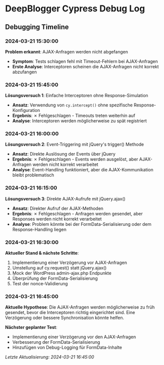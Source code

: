 # DeepBlogger Cypress Debug Log

## Debugging Timeline

### 2024-03-21 15:30:00
**Problem erkannt**: AJAX-Anfragen werden nicht abgefangen
- **Symptom**: Tests schlagen fehl mit Timeout-Fehlern bei AJAX-Anfragen
- **Erste Analyse**: Interceptoren scheinen die AJAX-Anfragen nicht korrekt abzufangen

### 2024-03-21 15:45:00
**Lösungsversuch 1**: Einfache Interceptoren ohne Response-Simulation
- **Ansatz**: Verwendung von `cy.intercept()` ohne spezifische Response-Konfiguration
- **Ergebnis**: ✗ Fehlgeschlagen - Timeouts treten weiterhin auf
- **Analyse**: Interceptoren werden möglicherweise zu spät registriert

### 2024-03-21 16:00:00
**Lösungsversuch 2**: Event-Triggering mit jQuery's trigger() Methode
- **Ansatz**: Direkte Auslösung der Events über jQuery
- **Ergebnis**: ✗ Fehlgeschlagen - Events werden ausgelöst, aber AJAX-Anfragen werden nicht korrekt verarbeitet
- **Analyse**: Event-Handling funktioniert, aber die AJAX-Kommunikation bleibt problematisch

### 2024-03-21 16:15:00
**Lösungsversuch 3**: Direkte AJAX-Aufrufe mit jQuery.ajax()
- **Ansatz**: Direkter Aufruf der AJAX-Methoden
- **Ergebnis**: ✗ Fehlgeschlagen - Anfragen werden gesendet, aber Responses werden nicht korrekt verarbeitet
- **Analyse**: Problem könnte bei der FormData-Serialisierung oder dem Response-Handling liegen

### 2024-03-21 16:30:00
**Aktueller Stand & nächste Schritte**:
1. Implementierung einer Verzögerung vor AJAX-Anfragen
2. Umstellung auf cy.request() statt jQuery.ajax()
3. Mock der WordPress admin-ajax.php Endpunkte
4. Überprüfung der FormData-Serialisierung
5. Test der nonce-Validierung

### 2024-03-21 16:45:00
**Aktuelle Hypothese**:
Die AJAX-Anfragen werden möglicherweise zu früh gesendet, bevor die Interceptoren richtig eingerichtet sind. 
Eine Verzögerung oder bessere Synchronisation könnte helfen.

**Nächster geplanter Test**:
- Implementierung einer Verzögerung vor den AJAX-Anfragen
- Verbesserung der FormData-Serialisierung
- Hinzufügen von Debug-Logging für FormData-Inhalte

_Letzte Aktualisierung: 2024-03-21 16:45:00_ 
